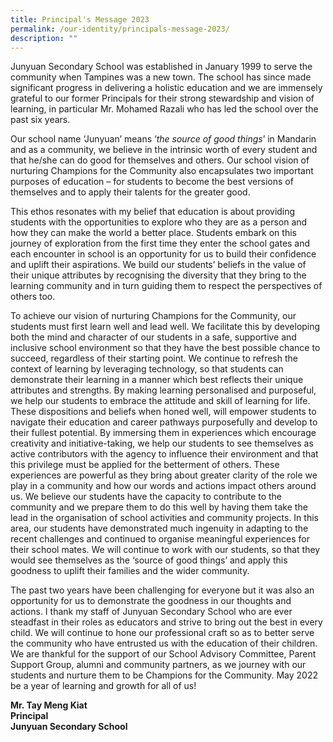 ```yaml
---
title: Principal's Message 2023
permalink: /our-identity/principals-message-2023/
description: ""
---
```


<p>Junyuan Secondary School was established in January 1999 to serve the community when Tampines was a new town. The school has since made significant progress in delivering a holistic education and we are immensely grateful to our former Principals for their strong stewardship and vision of learning, in particular Mr. Mohamed Razali who has led the school over the past six years.</p>
<p>Our school name &lsquo;Junyuan&rsquo; means &lsquo;<em>the source of good things</em>&rsquo; in Mandarin and as a community, we believe in the intrinsic worth of every student and that he/she can do good for themselves and others. Our school vision of nurturing Champions for the Community also encapsulates two important purposes of education &ndash; for students to become the best versions of themselves and to apply their talents for the greater good.</p>
<p>This ethos resonates with my belief that&nbsp;education is about providing students with the opportunities to explore who they are as a person and how they can make the world a better place. Students embark on this journey of exploration from the first time they enter the school gates and each encounter in school is an opportunity for us to build their confidence and uplift their aspirations. We build our students&rsquo; beliefs in the value of their unique attributes by recognising the diversity that they bring to the learning community and in turn guiding them to respect the perspectives of others too.</p>
<p>To achieve our vision of nurturing Champions for the Community, our students must first learn well and lead well. We facilitate this by developing both the mind and character of our students in a safe, supportive and inclusive school environment so that they have the best possible chance to succeed, regardless of their starting point. We continue to refresh the context of learning by leveraging technology, so that students can demonstrate their learning in a manner which best reflects their unique attributes and strengths. By making learning personalised and purposeful, we help our students to embrace the attitude and skill of learning for life. These dispositions and beliefs when honed well, will empower students to navigate their education and career pathways purposefully and develop to their fullest potential. By immersing them in experiences which encourage creativity and initiative-taking, we help our students to see themselves as active contributors with the agency to influence their environment and that this privilege must be applied for the betterment of others. These experiences are powerful as they bring about greater clarity of the role we play in a community and how our words and actions impact others around us. We believe our students have the capacity to contribute to the community and we prepare them to do this well by having them take the lead in the organisation of school activities and community projects. In this area, our students have demonstrated much ingenuity in adapting to the recent challenges and continued to organise meaningful experiences for their school mates. We will continue to work with our students, so that they would see themselves as the &lsquo;source of good things&rsquo; and apply this goodness to uplift their families and the wider community.</p>
<p>The past two years have been challenging for everyone but it was also an opportunity for us to demonstrate the goodness in our thoughts and actions. I thank my staff of Junyuan Secondary School who are ever steadfast in their roles as educators and strive to bring out the best in every child. We will continue to hone our professional craft so as to better serve the community who have entrusted us with the education of their children. We are thankful for the support of our School Advisory Committee, Parent Support Group, alumni and community partners, as we journey with our students and nurture them to be Champions for the Community. May 2022 be a year of learning and growth for all of us!</p>
<p><strong>Mr. Tay Meng Kiat</strong><br /><strong>Principal</strong><br /><strong>Junyuan Secondary School</strong></p>